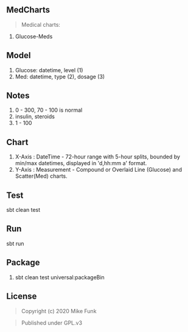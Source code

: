 MedCharts
---------
>Medical charts:
1. Glucose-Meds

Model
-----
1. Glucose: datetime, level (1)
2. Med: datetime, type (2), dosage (3)

Notes
-----
1. 0 - 300, 70 - 100 is normal
2. insulin, steroids
3. 1 - 100 

Chart
-----
1. X-Axis : DateTime - 72-hour range with 5-hour splits, bounded by min/max datetimes, displayed in 'd,hh:mm a' format.
2. Y-Axis : Measurement - Compound or Overlaid Line (Glucose) and Scatter(Med) charts.

Test
----
sbt clean test

Run
---
sbt run

Package
-------
1. sbt clean test universal:packageBin

License
-------
>Copyright (c) 2020 Mike Funk

>Published under GPL.v3
